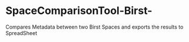 # SpaceComparisonTool-Birst-
Compares Metadata between two Birst Spaces and exports the results to SpreadSheet
